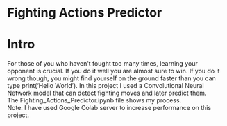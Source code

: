 # Fighting Actions Predictor


# Intro
For those of you who haven’t fought too many times, learning your opponent is crucial. If you do it well you are almost sure to win. 
If you do it wrong though, you might find yourself on the ground faster than you can type print(‘Hello World’).
In this project I used a Convolutional Neural Network model that can detect fighting moves and later predict them.  
The Fighting_Actions_Predictor.ipynb file shows my process.   
Note: I have used Google Colab server to increase performance on this project.
